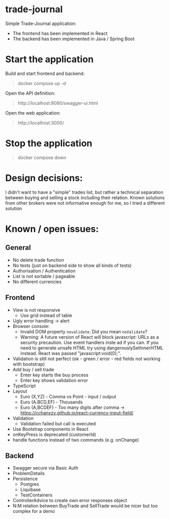 # trade-journal
Simple Trade-Journal application:
- The frontend has been implemented in React
- The backend has been implemented in Java / Spring Boot

# Start the application
Build and start frontend and backend:
> docker compose up -d

Open the API definition:
> http://localhost:8080/swagger-ui.html

Open the web application:
> http://localhost:3000/

# Stop the application
> docker compose down

# Design decisions:
I didn't want to have a "simple" trades list, but rather a technical separation
between buying and selling a stock including their relation.
Known solutions from other brokers were not informative enough for me, so I tried a different solution

# Known / open issues:
## General
- No delete trade function
- No tests (just on backend side to show all kinds of tests)
- Authorisation / Authentication
- List is not sortable / pageable
- No different currencies

## Frontend
- View is not responsive
    - Use grid instead of table
- Ugly error handling -> alert
- Browser console:
    - Invalid DOM property `novalidate`. Did you mean `noValidate`?
    - Warning: A future version of React will block javascript: URLs as a security precaution. Use event handlers inste
ad if you can. If you need to generate unsafe HTML try using dangerouslySetInnerHTML instead. React was passed "javascript:void(0);".
- Validation is still not perfect (ok - green / error - red fields not working with bootstrap)
- Add buy / sell trade
    - Enter key starts the buy process
    - Enter key shows validation error
- TypeScript
- Layout
    - Euro (X,YZ) - Comma vs Point - input / output
    - Euro (A.BCD,EF) - Thousands 
    - Euro (A,BCDEF) - Too many digits after comma -> https://cchanxzy.github.io/react-currency-input-field/
- Validation
    - Validation failed but call is executed
- Use Bootstrap components in React
- onKeyPress is deprecated (customerId)
- handle functions instead of two commands (e.g. onChange)

## Backend
- Swagger secure via Basic Auth
- ProblemDetails
- Persistence
    - Postgres
    - Liquibase
    - TestContainers
- ControllerAdvice to create own error responses object
- N:M relation between BuyTrade and SellTrade would be nicer but too complex for a demo